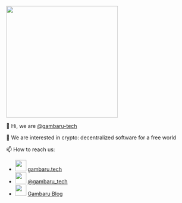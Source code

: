 
[<img src="https://gambaru.tech/wp-content/uploads/2021/07/Logo.png" width="300">](https://gambaru.tech)



👋 Hi, we are [@gambaru-tech](https://github.com/gambaru-tech)

👀 We are interested in crypto: decentralized software for a free world

📫 How to reach us: 
- [<img src="https://user-images.githubusercontent.com/101893740/159066928-2d2879bc-bac7-43ef-8576-d2842b142c6f.png" height="30">](https://gambaru.tech) [gambaru.tech](https://gambaru.tech)
- [<img src="https://user-images.githubusercontent.com/101893740/159066774-597a5f6a-19b7-4cc4-bd70-7232d0bc18c4.png" height="30">](https://twitter.com/gambaru_tech) [@gambaru_tech](https://twitter.com/gambaru_tech)
- [<img src="https://user-images.githubusercontent.com/101893740/159067945-804b84bc-4761-4bb2-b22c-81f32784bb1e.png" height="30">](https://twitter.com/gambaru_tech) [Gambaru Blog](https://gambaru.tech/blog)




